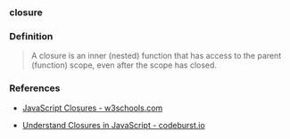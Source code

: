 
### closure


### Definition

>A closure is an inner (nested) function that has access to the parent (function) scope, even after the scope has closed.


### References

- [JavaScript Closures - w3schools.com](https://www.w3schools.com/js/js_function_closures.asp)
                        
- [Understand Closures in JavaScript - codeburst.io](https://codeburst.io/understand-closures-in-javascript-d07852fa51e7)
                        
